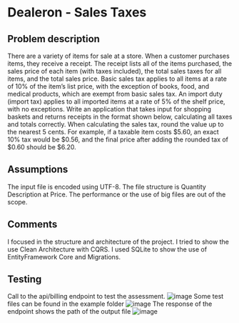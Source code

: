 # Dealeron - Sales Taxes
## Problem description
There are a variety of items for sale at a store. When a customer purchases items, they receive a receipt. The receipt 
lists all of the items purchased, the sales price of each item (with taxes included), the total sales taxes for all items, 
and the total sales price. 
Basic sales tax applies to all items at a rate of 10% of the item’s list price, with the exception of books, food, and 
medical products, which are exempt from basic sales tax. An import duty (import tax) applies to all imported items at 
a rate of 5% of the shelf price, with no exceptions. 
Write an application that takes input for shopping baskets and returns receipts in the format shown below, calculating 
all taxes and totals correctly. When calculating the sales tax, round the value up to the nearest 5 cents. For example, if 
a taxable item costs $5.60, an exact 10% tax would be $0.56, and the final price after adding the rounded tax of $0.60 
should be $6.20. 

## Assumptions
The input file is encoded using UTF-8.
The file structure is Quantity Description at Price.
The performance or the use of big files are out of the scope.

## Comments
I focused in the structure and architecture of the project.
I tried to show the use Clean Architecture with CQRS.
I used SQLite to show the use of EntityFramework Core and Migrations.

## Testing
Call to the api/billing endpoint to test the assessment.
![image](https://user-images.githubusercontent.com/21999835/208796467-71a2d35b-c28a-45ca-b901-78e79173dba8.png)
Some test files can be found in the example folder
![image](https://user-images.githubusercontent.com/21999835/208796741-a164f048-dbb1-4775-9b02-15d9c47c7755.png)
The response of the endpoint shows the path of the output file
![image](https://user-images.githubusercontent.com/21999835/208796968-31d38aae-e251-4bfb-b868-d0223f221021.png)
